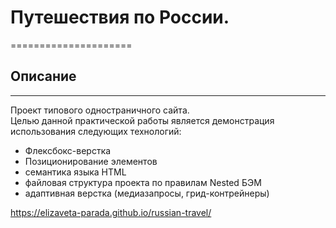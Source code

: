 # Путешествия по России.
=====================

## Описание
------------------
Проект типового одностраничного сайта.  
Целью данной практической работы является демонстрация использования  следующих технологий:   
* Флексбокс-верстка
* Позиционирование элементов  
* семантика языка HTML
* файловая структура проекта по правилам Nested БЭМ
* адаптивная верстка (медиазапросы, грид-контрейнеры)

https://elizaveta-parada.github.io/russian-travel/






